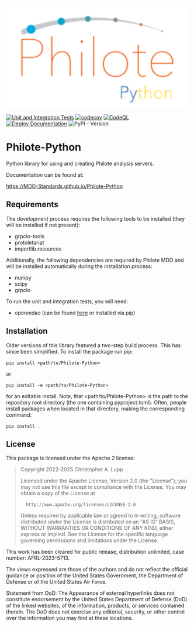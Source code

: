 <div align="center">
<img src="https://github.com/MDO-Standards/Philote-Python/blob/main/doc/graphics/philote-python.svg?raw=true" width="500">
</div>

[//]: # (![Philote]&#40;https://github.com/MDO-Standards/Philote-Python/blob/main/doc/graphics/philote-python.svg?raw=true&#41;)

[![Unit and Integration Tests](https://github.com/MDO-Standards/Philote-Python/actions/workflows/tests.yaml/badge.svg)](https://github.com/MDO-Standards/Philote-Python/actions/workflows/tests.yaml)
[![codecov](https://codecov.io/gh/MDO-Standards/Philote-Python/graph/badge.svg?token=6PK30STMDL)](https://codecov.io/gh/MDO-Standards/Philote-Python)
[![CodeQL](https://github.com/MDO-Standards/Philote-Python/actions/workflows/github-code-scanning/codeql/badge.svg)](https://github.com/MDO-Standards/Philote-Python/actions/workflows/github-code-scanning/codeql)
[![Deploy Documentation](https://github.com/MDO-Standards/Philote-Python/actions/workflows/documentation.yaml/badge.svg)](https://github.com/MDO-Standards/Philote-Python/actions/workflows/documentation.yaml)
![PyPI - Version](https://img.shields.io/pypi/v/philote-mdo?style=flat&color=blue)




# Philote-Python

Python library for using and creating Philote analysis servers.

Documentation can be found at:

https://MDO-Standards.github.io/Philote-Python


## Requirements

The development process requires the following tools to be installed
(they will be installed if not present):

- grpcio-tools
- protoletariat
- importlib.resources

Additionally, the following dependencies are required by Philote MDO and will be
installed automatically during the installation process:

- numpy
- scipy
- grpcio

To run the unit and integration tests, you will need:

- openmdao (can be found [here](https://github.com/OpenMDAO/OpenMDAO) or installed via pip)

## Installation

Older versions of this library featured a two-step build process. This has since
been simplified. To install the package run pip:

    pip install <path/to/Philote-Python>

or

    pip install -e <path/to/Philote-Python>

for an editable install. Note, that <path/to/Philote-Python> is the path to the
repository root directory (the one containing pyproject.toml). Often, people
install packages when located in that directory, making the corresponding
command:

    pip install .


## License

This package is licensed under the Apache 2 license:


>   Copyright 2022-2025 Christopher A. Lupp
>   
>   Licensed under the Apache License, Version 2.0 (the "License");
>   you may not use this file except in compliance with the License.
>   You may obtain a copy of the License at
>   
>       http://www.apache.org/licenses/LICENSE-2.0
>   
>   Unless required by applicable law or agreed to in writing, software
>   distributed under the License is distributed on an "AS IS" BASIS,
>   WITHOUT WARRANTIES OR CONDITIONS OF ANY KIND, either express or implied.
>   See the License for the specific language governing permissions and
>   limitations under the License.



This work has been cleared for public release, distribution unlimited, case
number: AFRL-2023-5713.

The views expressed are those of the authors and do not reflect the official
guidance or position of the United States Government, the Department of Defense
or of the United States Air Force.

Statement from DoD: The Appearance of external hyperlinks does not constitute
endorsement by the United States Department of Defense (DoD) of the linked
websites, of the information, products, or services contained therein. The DoD
does not exercise any editorial, security, or other control over the information
you may find at these locations.
